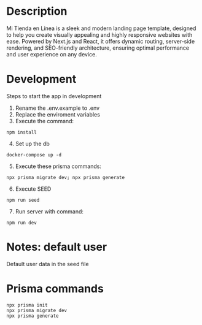 # Description

Mi Tienda en Línea is a sleek and modern landing page template, designed to help you create visually appealing and highly responsive websites with ease. Powered by Next.js and React, it offers dynamic routing, server-side rendering, and SEO-friendly architecture, ensuring optimal performance and user experience on any device.

# Development

Steps to start the app in development

1. Rename the .env.example to .env
2. Replace the enviroment variables
3. Execute the command:

```
npm install
```

4. Set up the db

```
docker-compose up -d
```

5. Execute these prisma commands:

```
npx prisma migrate dev; npx prisma generate
```

6. Execute SEED

```
npm run seed
```

7. Run server with command:

```
npm run dev
```

# Notes: default user

Default user data in the seed file

# Prisma commands

```
npx prisma init
npx prisma migrate dev
npx prisma generate
```
